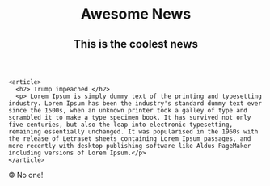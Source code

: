 <!doctype html>
<html>
<head>
  <title> Drew Cushing</title>
</head>
<body>

  <header>
    <h1> Awesome News </h1>
    <h2> This is the coolest news </h2>
  </header>

<main>

    <article>
      <h2> Trump impeached </h2>
      <p> Lorem Ipsum is simply dummy text of the printing and typesetting industry. Lorem Ipsum has been the industry's standard dummy text ever since the 1500s, when an unknown printer took a galley of type and scrambled it to make a type specimen book. It has survived not only five centuries, but also the leap into electronic typesetting, remaining essentially unchanged. It was popularised in the 1960s with the release of Letraset sheets containing Lorem Ipsum passages, and more recently with desktop publishing software like Aldus PageMaker including versions of Lorem Ipsum.</p>
    </article>

</main>

  <footer>
    <p>&copy; No one! </p>
  </footer>

</body>
</html>

